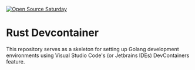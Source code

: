 [![Open Source Saturday](https://img.shields.io/badge/%E2%9D%A4%EF%B8%8F-open%20source%20saturday-F64060.svg)](https://www.meetup.com/it-IT/Open-Source-Saturday-Milano/)

# Rust Devcontainer

This repository serves as a skeleton for setting up Golang development environments using Visual Studio Code's (or Jetbrains IDEs) DevContainers feature.

